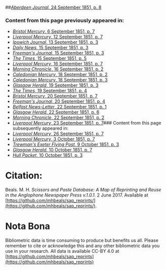 ##[*Aberdeen Journal*, 24 September 1851, p. 8](https://mhbeals.github.io/sap_html/Aberdeen-Journal/Aberdeen-Journal-24-September-1851-p-8)

### Content from this page previously appeared in:
+ [*Bristol Mercury*, 6 September 1851, p. 7](https://mhbeals.github.io/sap_html/Bristol-Mercury/Bristol-Mercury-6-September-1851-p-7)
+ [*Liverpool Mercury*, 12 September 1851, p. 7](https://mhbeals.github.io/sap_html/Liverpool-Mercury/Liverpool-Mercury-12-September-1851-p-7)
+ [*Ipswich Journal*, 13 September 1851, p. 3](https://mhbeals.github.io/sap_html/Ipswich-Journal/Ipswich-Journal-13-September-1851-p-3)
+ [*Daily News*, 15 September 1851, p. 3](https://mhbeals.github.io/sap_html/Daily-News/Daily-News-15-September-1851-p-3)
+ [*Freeman's Journal*, 15 September 1851, p. 3](https://mhbeals.github.io/sap_html/Freeman's-Journal/Freeman's-Journal-15-September-1851-p-3)
+ [*The Times*, 15 September 1851, p. 5](https://mhbeals.github.io/sap_html/The-Times/The-Times-15-September-1851-p-5)
+ [*Liverpool Mercury*, 16 September 1851, p. 7](https://mhbeals.github.io/sap_html/Liverpool-Mercury/Liverpool-Mercury-16-September-1851-p-7)
+ [*Morning Chronicle*, 16 September 1851, p. 2](https://mhbeals.github.io/sap_html/Morning-Chronicle/Morning-Chronicle-16-September-1851-p-2)
+ [*Caledonian Mercury*, 18 September 1851, p. 2](https://mhbeals.github.io/sap_html/Caledonian-Mercury/Caledonian-Mercury-18-September-1851-p-2)
+ [*Caledonian Mercury*, 18 September 1851, p. 3](https://mhbeals.github.io/sap_html/Caledonian-Mercury/Caledonian-Mercury-18-September-1851-p-3)
+ [*Glasgow Herald*, 19 September 1851, p. 3](https://mhbeals.github.io/sap_html/Glasgow-Herald/Glasgow-Herald-19-September-1851-p-3)
+ [*The Times*, 19 September 1851, p. 4](https://mhbeals.github.io/sap_html/The-Times/The-Times-19-September-1851-p-4)
+ [*Bristol Mercury*, 20 September 1851, p. 7](https://mhbeals.github.io/sap_html/Bristol-Mercury/Bristol-Mercury-20-September-1851-p-7)
+ [*Freeman's Journal*, 20 September 1851, p. 4](https://mhbeals.github.io/sap_html/Freeman's-Journal/Freeman's-Journal-20-September-1851-p-4)
+ [*Belfast News-Letter*, 22 September 1851, p. 1](https://mhbeals.github.io/sap_html/Belfast-News-Letter/Belfast-News-Letter-22-September-1851-p-1)
+ [*Glasgow Herald*, 22 September 1851, p. 6](https://mhbeals.github.io/sap_html/Glasgow-Herald/Glasgow-Herald-22-September-1851-p-6)
+ [*Morning Chronicle*, 22 September 1851, p. 2](https://mhbeals.github.io/sap_html/Morning-Chronicle/Morning-Chronicle-22-September-1851-p-2)
+ [*Liverpool Mercury*, 23 September 1851, p. 7](https://mhbeals.github.io/sap_html/Liverpool-Mercury/Liverpool-Mercury-23-September-1851-p-7)### Content from this page subsequently appeared in:
+ [*Liverpool Mercury*, 26 September 1851, p. 7](https://mhbeals.github.io/sap_html/Liverpool-Mercury/Liverpool-Mercury-26-September-1851-p-7)
+ [*Liverpool Mercury*, 3 October 1851, p. 7](https://mhbeals.github.io/sap_html/Liverpool-Mercury/Liverpool-Mercury-3-October-1851-p-7)
+ [*Trewman's Exeter Flying Post*, 9 October 1851, p. 3](https://mhbeals.github.io/sap_html/Trewman's-Exeter-Flying-Post/Trewman's-Exeter-Flying-Post-9-October-1851-p-3)
+ [*Glasgow Herald*, 10 October 1851, p. 7](https://mhbeals.github.io/sap_html/Glasgow-Herald/Glasgow-Herald-10-October-1851-p-7)
+ [*Hull Packet*, 10 October 1851, p. 3](https://mhbeals.github.io/sap_html/Hull-Packet/Hull-Packet-10-October-1851-p-3)
                    
# Citation: 

Beals. M. H. *Scissors and Paste Database: A Map of Reprinting and Reuse in the Anglophone Newspaper Press v.1.0.1.* 2 June 2017. Available at [https://github.com/mhbeals/sap_reprints/](https://github.com/mhbeals/sap_reprints/). 
                    
# Nota Bona

Bibliometric data is time consuming to produce but benefits us all. Please remember to cite or acknowledge this and any other bibliometric data you use in your research. All data is available CC-BY 4.0 at [https://github.com/mhbeals/sap_reprints](https://github.com/mhbeals/sap_reprints)